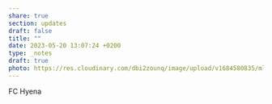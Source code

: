```yaml
---
share: true
section: updates
draft: false
title: ""
date: 2023-05-20 13:07:24 +0200
type: _notes
draft: true
photo: https://res.cloudinary.com/dbi2zounq/image/upload/v1684580835/mluqdrj0gu1b9oyjsi8p.jpg
---
```


FC Hyena

